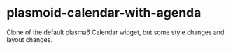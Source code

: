 # plasmoid-calendar-with-agenda
Clone of the default plasma6 Calendar widget, but some style changes and layout changes.
